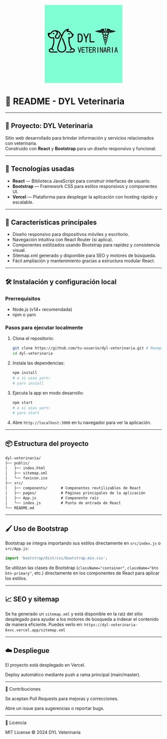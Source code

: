 <p align="center">
  <img src="./LogoDyl.png" alt="Logo DYL Veterinaria" width="250" />
</p>


# 📄 README - DYL Veterinaria

---

## 🐾 Proyecto: DYL Veterinaria

Sitio web desarrollado para brindar información y servicios relacionados con veterinaria.  
Construido con **React** y **Bootstrap** para un diseño responsivo y funcional.

---

## 🚀 Tecnologías usadas

-   **React** — Biblioteca JavaScript para construir interfaces de usuario.
-   **Bootstrap** — Framework CSS para estilos responsivos y componentes UI.
-   **Vercel** — Plataforma para desplegar la aplicación con hosting rápido y escalable.

---

## 🎯 Características principales

-   Diseño responsivo para dispositivos móviles y escritorio.
-   Navegación intuitiva con React Router (si aplica).
-   Componentes estilizados usando Bootstrap para rapidez y consistencia visual.
-   Sitemap.xml generado y disponible para SEO y motores de búsqueda.
-   Fácil ampliación y mantenimiento gracias a estructura modular React.

---

## 🛠️ Instalación y configuración local

### Prerrequisitos

-   Node.js (v14+ recomendada)
-   npm o yarn

### Pasos para ejecutar localmente

1. Clona el repositorio:
    ```bash
    git clone https://github.com/tu-usuario/dyl-veterinaria.git # Reemplaza con tu usuario
    cd dyl-veterinaria
    ```
2. Instala las dependencias:
    ```bash
    npm install
    # o si usas yarn:
    # yarn install
    ```
3. Ejecuta la app en modo desarrollo:
    ```bash
    npm start
    # o si usas yarn:
    # yarn start
    ```
4. Abre `http://localhost:3000` en tu navegador para ver la aplicación.

---

## 📦 Estructura del proyecto

```
dyl-veterinaria/
├── public/
│   ├── index.html
│   ├── sitemap.xml
│   └── favicon.ico
├── src/
│   ├── components/      # Componentes reutilizables de React
│   ├── pages/           # Páginas principales de la aplicación
│   ├── App.js           # Componente raíz
│   └── index.js         # Punto de entrada de React
└── README.md
```

---

## 🖌️ Uso de Bootstrap

Bootstrap se integra importando sus estilos directamente en `src/index.js` o `src/App.js`:
```javascript
import 'bootstrap/dist/css/bootstrap.min.css';
```
Se utilizan las clases de Bootstrap (`className="container"`, `className="btn btn-primary"`, etc.) directamente en los componentes de React para aplicar los estilos.

---

## 📈 SEO y sitemap

Se ha generado un `sitemap.xml` y está disponible en la raíz del sitio desplegado para ayudar a los motores de búsqueda a indexar el contenido de manera eficiente. Puedes verlo en:
`https://dyl-veterinaria-6xvc.vercel.app/sitemap.xml`

---

## ☁️ Despliegue

El proyecto está desplegado en Vercel.

Deploy automático mediante push a rama principal (main/master).

---

🤝 Contribuciones

Se aceptan Pull Requests para mejoras y correcciones.

Abre un issue para sugerencias o reportar bugs.

---

📄 Licencia

MIT License © 2024 DYL Veterinaria
